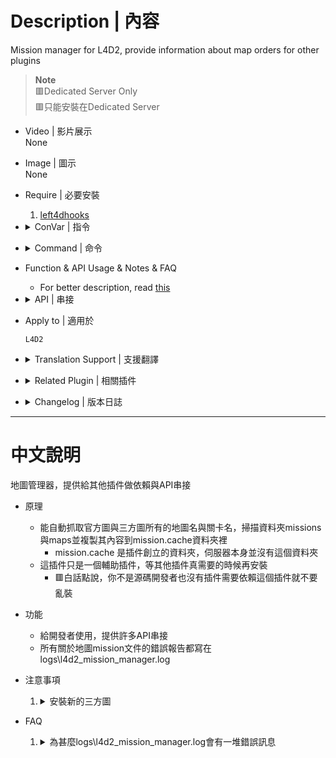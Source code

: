 # Description | 內容
Mission manager for L4D2, provide information about map orders for other plugins

> __Note__ <br/>
🟥Dedicated Server Only<br/>
🟥只能安裝在Dedicated Server

* Video | 影片展示
<br/>None

* Image | 圖示
<br/>None

* Require | 必要安裝
	1. [left4dhooks](https://forums.alliedmods.net/showthread.php?t=321696)

* <details><summary>ConVar | 指令</summary>

	None
</details>

* <details><summary>Command | 命令</summary>

	* **List all installed maps on the server**
        ```c
        sm_lmm_list [<coop|versus|scavenge|survival>]
        ```

	* **Give you a list of maps that cannot be recognized in "mission.cache" folder**
        ```c
        sm_lmm_list invalid
        ```
</details>

* Function & API Usage & Notes & FAQ
    * For better description, read [this](https://github.com/rikka0w0/l4d2_mission_manager#function-description)

* <details><summary>API | 串接</summary>

	* ```scripting\include\l4d2_mission_manager.inc```
		```php
		Registers a library name: l4d2_mission_manager
		```
</details>

* Apply to | 適用於
    ```
    L4D2
    ```

* <details><summary>Translation Support | 支援翻譯</summary>

	```
	English
	繁體中文
	简体中文
	```
</details>

* <details><summary>Related Plugin | 相關插件</summary>

	1. [sm_l4d_mapchanger](https://github.com/fbef0102/Game-Private_Plugin/tree/main/Plugin_%E6%8F%92%E4%BB%B6/Map_%E9%97%9C%E5%8D%A1/sm_l4d_mapchanger): Force change to next mission when current mission(final stage) end + Force change to next level when survivors wipe out + Vote to next map (Apply to Versus/Survival/Scavenge).
        > 最後一關結束時自動換圖 + 滅團N次後自動切換到下一個關卡 + 玩家投票下一張地圖 (生存/對抗/清道夫模式也適用)
</details>

* <details><summary>Changelog | 版本日誌</summary>

    * v1.0h (2023-11-15)
        * Fix memory leak

    * v1.0.4 (2023-6-20)
        * Require lef4dhooks v1.33 or above

    * v1.0.3 (2023-4-18)
        * Optimize code

    * v1.0.2 (2023-4-17)
        * Get correct gamemode

	* v1.0.1 (2023-4-16)
        * Check if mission/map name translation phrase exists to prevent error
        * Do not check some missions.cache files if there are no corresponding map.
        * Separate error log, save error into logs\l4d2_mission_manager.log.
        * Reduce some annoying error
        * Replace Gamedata with left4dhooks

	* v1.0.0
        * [Original Plugin by rikka0w0](https://github.com/rikka0w0/l4d2_mission_manager)
</details>

- - - -
# 中文說明
地圖管理器，提供給其他插件做依賴與API串接

* 原理
    * 能自動抓取官方圖與三方圖所有的地圖名與關卡名，掃描資料夾missions與maps並複製其內容到mission.cache資料夾裡
        * mission.cache 是插件創立的資料夾，伺服器本身並沒有這個資料夾
    * 這插件只是一個輔助插件，等其他插件真需要的時候再安裝
        * 🟥白話點說，你不是源碼開發者也沒有插件需要依賴這個插件就不要亂裝

* 功能
    * 給開發者使用，提供許多API串接 
    * 所有關於地圖mission文件的錯誤報告都寫在logs\l4d2_mission_manager.log


* 注意事項
    1. <details><summary>安裝新的三方圖</summary>

        * 每當安裝新的三方圖時，left4dead2\missions.cache\會有新的.txt檔案產生，是三方圖對應的mission文件備份
    </details>

* FAQ
    1. <details><summary>為甚麼logs\l4d2_mission_manager.log會有一堆錯誤訊息</summary>

        * 分析：這個插件會檢查三方地圖mission文件，當格式錯誤或者關卡不存在等等，會將錯誤報告寫在logs\l4d2_mission_manager.log
        ![image](https://user-images.githubusercontent.com/12229810/232275149-62919e95-d83b-4aa8-b2c5-8fa7b4202f1f.png) 
        * 原因：Mission文件是決定地圖的關卡順序、名稱、遊戲模式等等，通常是由地圖作者撰寫，但是有的三方圖作者會亂寫，放飛自我，導致地圖格式不正確等等問題
        * 解決方式法一：所以鍋都是地圖問題，請去跟地圖作者抱怨
        * 解決方式法一：嘗試閱讀錯誤並修改left4dead2\missions.cache\ 的地圖mission文件然後儲存，直到沒有錯誤報告為止
        * 解決方式法三：🟥這份錯誤報告不會對伺服器產生任何影響，可以選擇忽略
    </details>
        